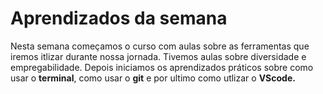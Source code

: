 # Aprendizados da semana
Nesta semana começamos o curso com aulas sobre as ferramentas que iremos itlizar durante nossa jornada. Tivemos aulas sobre diversidade e empregabilidade. Depois iniciamos os aprendizados práticos sobre como usar o **terminal**, como usar o **git** e por ultimo como utlizar o **VScode.**
